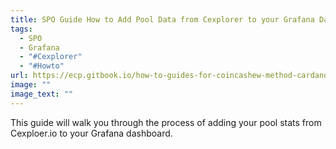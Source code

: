 ```yaml
---
title: SPO Guide How to Add Pool Data from Cexplorer to your Grafana Dashboard
tags:
  - SPO
  - Grafana
  - "#Cexplorer"
  - "#Howto"
url: https://ecp.gitbook.io/how-to-guides-for-coincashew-method-cardano-spos/maintenance-and-daily-operations/maintenance-daily-operations-and-best-practices-guides-for-spos/how-to-add-pool-data-from-cexplorer-to-your-grafana-dashboard
image: ""
image_text: ""
---
```


This guide will walk you through the process of adding your pool stats from Cexploer.io to your Grafana dashboard.
